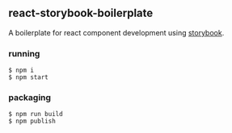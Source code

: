 react-storybook-boilerplate
---
A boilerplate for react component development using [storybook](https://getstorybook.io/).

### running
```
$ npm i
$ npm start
```

### packaging
```
$ npm run build
$ npm publish
```
